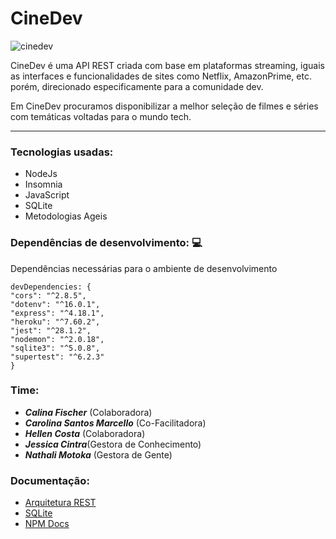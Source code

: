 
# CineDev
![cinedev](https://user-images.githubusercontent.com/88693318/177369047-47604ede-fab9-4637-a815-87eb8ef6d44e.jpg)


CineDev é uma API REST criada com base em plataformas streaming, iguais as interfaces e funcionalidades de sites como Netflix, AmazonPrime, etc. porém, direcionado especificamente para a comunidade dev.

Em CineDev procuramos disponibilizar a melhor seleção de filmes e séries com temáticas voltadas para o mundo tech.



***

### Tecnologias usadas:
- NodeJs
- Insomnia  
- JavaScript
- SQLite
- Metodologias Ageis

### Dependências de desenvolvimento: :computer:
Dependências necessárias para o ambiente de desenvolvimento

    devDependencies: {
    "cors": "^2.8.5",
    "dotenv": "^16.0.1",
    "express": "^4.18.1",
    "heroku": "^7.60.2",
    "jest": "^28.1.2",
    "nodemon": "^2.0.18",
    "sqlite3": "^5.0.8",
    "supertest": "^6.2.3" 
    }

### Time:

- ***Calina Fischer*** (Colaboradora)
- ***Carolina Santos Marcello*** (Co-Facilitadora)
- ***Hellen Costa*** (Colaboradora)
- ***Jessica Cintra***(Gestora de Conhecimento)
- ***Nathali Motoka*** (Gestora de Gente)

### Documentação:
- [Arquitetura REST](https://pt.wikipedia.org/wiki/REST)
- [SQLite](https://github.com/TryGhost/node-sqlite3/wiki/API#statement)
- [NPM Docs](https://docs.npmjs.com/)
